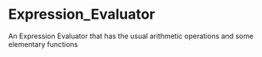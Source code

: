 # Expression_Evaluator
An Expression Evaluator that has the usual arithmetic operations and some elementary functions
